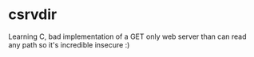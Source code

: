 # csrvdir

Learning C, bad implementation of a GET only web server than can read any path so it's incredible insecure :)

